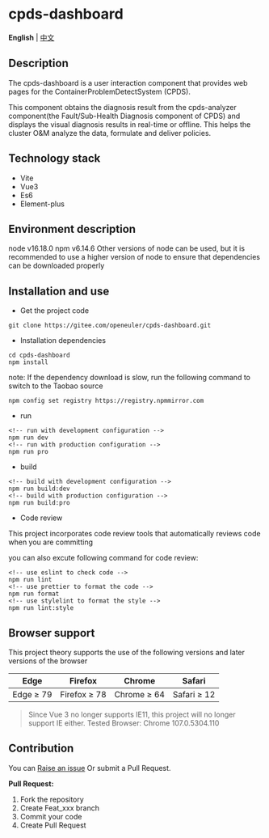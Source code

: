 # cpds-dashboard

**English** | [中文](./README.md)

## Description

The cpds-dashboard is a user interaction component that provides web pages for the ContainerProblemDetectSystem (CPDS).

This component obtains the diagnosis result from the cpds-analyzer component(the Fault/Sub-Health Diagnosis component of CPDS) and displays the visual diagnosis results in real-time or offline. This helps the cluster O&M analyze the data, formulate and deliver policies.

## Technology stack

- Vite
- Vue3
- Es6
- Element-plus

## Environment description

node v16.18.0
npm v6.14.6
Other versions of node can be used, but it is recommended to use a higher version of node to ensure that dependencies can be downloaded properly

## Installation and use

- Get the project code

```
git clone https://gitee.com/openeuler/cpds-dashboard.git
```

- Installation dependencies

```
cd cpds-dashboard
npm install
```

note: If the dependency download is slow, run the following command to switch to the Taobao source

```
npm config set registry https://registry.npmmirror.com
```

- run

```
<!-- run with development configuration -->
npm run dev
<!-- run with production configuration -->
npm run pro
```

- build

```
<!-- build with development configuration -->
npm run build:dev
<!-- build with production configuration -->
npm run build:pro
```

- Code review

This project incorporates code review tools that automatically reviews code when you are committing

you can also excute following command for code review:

```
<!-- use eslint to check code -->
npm run lint
<!-- use prettier to format the code -->
npm run format
<!-- use stylelint to format the style -->
npm run lint:style
```

## Browser support

This project theory supports the use of the following versions and later versions of the browser

| Edge      | Firefox      | Chrome      | Safari      |
| --------- | ------------ | ----------- | ----------- |
| Edge ≥ 79 | Firefox ≥ 78 | Chrome ≥ 64 | Safari ≥ 12 |

> Since Vue 3 no longer supports IE11, this project will no longer support IE either. Tested Browser: Chrome 107.0.5304.110

## Contribution

You can [Raise an issue](https://gitee.com/openeuler/cpds-dashboard/issues/new) Or submit a Pull Request.

**Pull Request:**

1. Fork the repository
2. Create Feat_xxx branch
3. Commit your code
4. Create Pull Request
